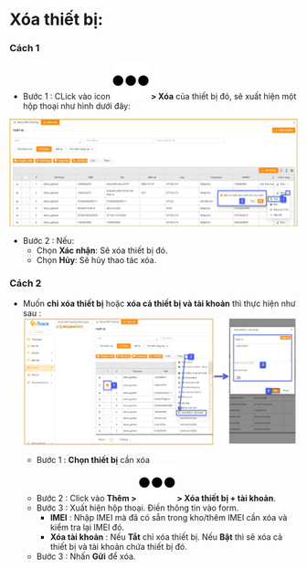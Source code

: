 # Xóa thiết bị:
### Cách 1 
- Bước 1 : CLick  vào icon **<span class="icon-left svg-filter-info">![Ok](/docs/assets/images/web-interface/icon/SVG/ellipsis-h.svg) > Xóa** của thiết bị đó, sẽ xuất hiện một hộp thoại như hình dưới đây:

<span style="display:block;text-align:left">![delete device](/docs/assets/images/web-interface/device/delete-device.png)

- Bước 2 : Nếu:
  - Chọn **Xác nhận**: Sẽ xóa thiết bị đó.
  - Chọn **Hủy**: Sẽ hủy thao tác xóa.

### Cách 2

- Muốn **chỉ xóa thiết bị** hoặc **xóa cả thiết bị và tài khoản** thì thực hiện như sau :
<span style="display:block;text-align:left">![Manage device ](/docs/assets/images/web-interface/device/delete-device-account.png)
  
  - Bước 1 : **Chọn thiết bị** cần xóa
  - Bước 2 : Click vào **Thêm > <span class="icon-left svg-filter-info">![Ok](/docs/assets/images/web-interface/icon/SVG/ellipsis-h.svg) > Xóa thiết bị + tài khoản**.
  - Bước 3 : Xuất hiện hộp thoại. Điền thông tin vào form.
    - **IMEI** : Nhập IMEI mà đã có sẵn trong kho/thêm IMEI cần xóa và  kiểm tra lại IMEI đó.
    - **Xóa tài khoản** : Nếu **Tắt** chỉ xóa thiết bị. Nếu **Bật** thì sẽ xóa cả thiết bị và tài khoản chứa thiết bị đó.
  - Bước 3 : Nhấn **Gửi** để xóa.
